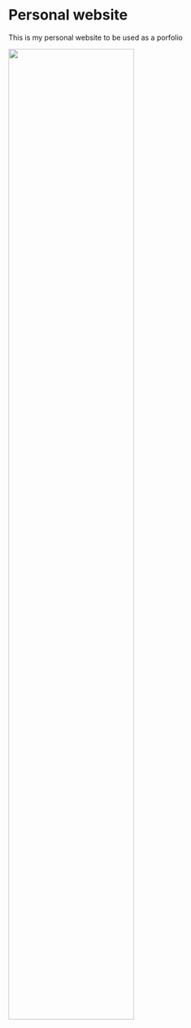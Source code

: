 <h1>Personal website</h1>

<p> This is my personal website to be used as a porfolio

<p>
<img src="https://i.imgur.com/ypP2YGr.png" height="70%" width="70%" alt=""/>
</p>
